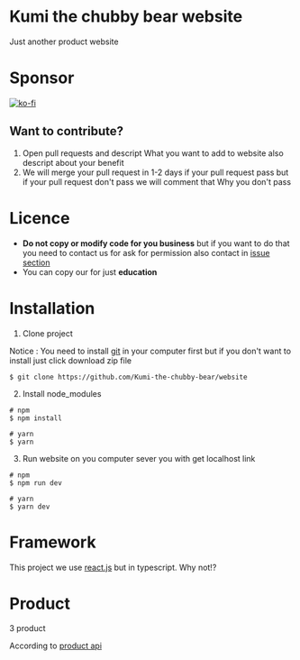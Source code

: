 # Kumi the chubby bear website
Just another product website

# Sponsor
[![ko-fi](https://ko-fi.com/img/githubbutton_sm.svg)](https://ko-fi.com/bhira)

## Want to contribute?
1. Open pull requests and descript What you want to add to website also descript about your benefit
2. We will merge your pull request in 1-2 days if your pull request pass but if your pull request don't pass we will comment that Why you don't pass 

# Licence 
- **Do not copy or modify code for you business** but if you want to do that you need to contact us for ask for permission also contact in [issue section](https://github.com/Kumi-the-chubby-bear/website/issues)
- You can copy our for just **education**


# Installation
1. Clone project

Notice : You need to install [git](https://git-scm.com/) in your computer first but if you don't want to install just click download zip file
``` 
$ git clone https://github.com/Kumi-the-chubby-bear/website
```
2. Install node_modules
``` shell
# npm
$ npm install

# yarn
$ yarn
```

3. Run website on you computer sever you with get localhost link
``` shell
# npm
$ npm run dev

# yarn
$ yarn dev
```

# Framework
This project we use [react.js](https://reactjs.org/) but in typescript. Why not!?

# Product
3 product

According to [product api](https://raw.githubusercontent.com/Kumi-the-chubby-bear/website/main/product/product.json)
